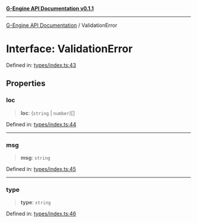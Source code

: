 [**G-Engine API Documentation v0.1.1**](../README.md)

***

[G-Engine API Documentation](../globals.md) / ValidationError

# Interface: ValidationError

Defined in: [types/index.ts:43](https://github.com/yakoshiq/g-engine-nodejs-lib/blob/6b4ec644f458bf28039e0209e5a91bd0ec704446/src/types/index.ts#L43)

## Properties

### loc

> **loc**: (`string` \| `number`)[]

Defined in: [types/index.ts:44](https://github.com/yakoshiq/g-engine-nodejs-lib/blob/6b4ec644f458bf28039e0209e5a91bd0ec704446/src/types/index.ts#L44)

***

### msg

> **msg**: `string`

Defined in: [types/index.ts:45](https://github.com/yakoshiq/g-engine-nodejs-lib/blob/6b4ec644f458bf28039e0209e5a91bd0ec704446/src/types/index.ts#L45)

***

### type

> **type**: `string`

Defined in: [types/index.ts:46](https://github.com/yakoshiq/g-engine-nodejs-lib/blob/6b4ec644f458bf28039e0209e5a91bd0ec704446/src/types/index.ts#L46)
